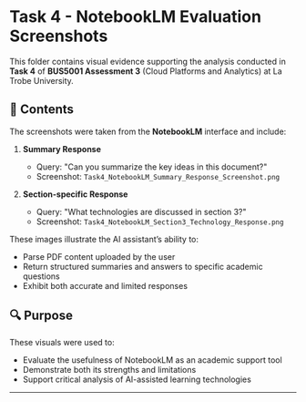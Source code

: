 # Task 4 - NotebookLM Evaluation Screenshots

This folder contains visual evidence supporting the analysis conducted in **Task 4** of **BUS5001 Assessment 3** (Cloud Platforms and Analytics) at La Trobe University.

## 🧠 Contents

The screenshots were taken from the **NotebookLM** interface and include:

1. **Summary Response**  
   - Query: "Can you summarize the key ideas in this document?"
   - Screenshot: `Task4_NotebookLM_Summary_Response_Screenshot.png`

2. **Section-specific Response**  
   - Query: "What technologies are discussed in section 3?"
   - Screenshot: `Task4_NotebookLM_Section3_Technology_Response.png`

These images illustrate the AI assistant’s ability to:
- Parse PDF content uploaded by the user
- Return structured summaries and answers to specific academic questions
- Exhibit both accurate and limited responses

## 🔍 Purpose

These visuals were used to:
- Evaluate the usefulness of NotebookLM as an academic support tool
- Demonstrate both its strengths and limitations
- Support critical analysis of AI-assisted learning technologies

---


